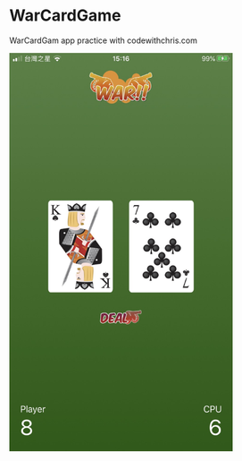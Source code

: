 # WarCardGame
WarCardGam app practice with codewithchris.com



<img src="https://github.com/tgnco1218/iOS-Basics/blob/master/iOSAppPractice/ScreenShots/006.jpg" width="400">
